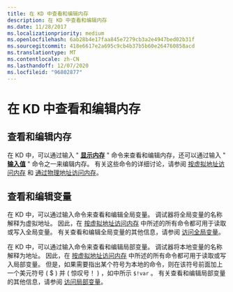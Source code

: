 ```yaml
---
title: 在 KD 中查看和编辑内存
description: 在 KD 中查看和编辑内存
ms.date: 11/28/2017
ms.localizationpriority: medium
ms.openlocfilehash: 6ab28b4e17faa845e7279cb3a2e4947bed02b31f
ms.sourcegitcommit: 418e6617e2a695c9cb4b37b5b60e264760858acd
ms.translationtype: MT
ms.contentlocale: zh-CN
ms.lasthandoff: 12/07/2020
ms.locfileid: "96802877"
---
```

# <a name="viewing-and-editing-memory-in-kd"></a>在 KD 中查看和编辑内存


## <a name="span-idviewing_and_editing_memoryspanspan-idviewing_and_editing_memoryspanspan-idviewing_and_editing_memoryspanviewing-and-editing-memory"></a><span id="Viewing_and_Editing_Memory"></span><span id="viewing_and_editing_memory"></span><span id="VIEWING_AND_EDITING_MEMORY"></span>查看和编辑内存


在 KD 中，可以通过输入 " [**显示内存**](d--da--db--dc--dd--dd--df--dp--dq--du--dw--dw--dyb--dyd--display-memor.md) " 命令来查看和编辑内存，还可以通过输入 " [**输入值**](e--ea--eb--ed--ed--ef--ep--eq--eu--ew--eza--ezu--enter-values-.md) " 命令之一来编辑内存。 有关这些命令的详细讨论，请参阅 [按虚拟地址访问内存](accessing-memory-by-virtual-address.md) 和 [通过物理地址访问内存](accessing-memory-by-physical-address.md)。

## <a name="span-idviewing_and_editing_variablesspanspan-idviewing_and_editing_variablesspanspan-idviewing_and_editing_variablesspanviewing-and-editing-variables"></a><span id="Viewing_and_Editing_Variables"></span><span id="viewing_and_editing_variables"></span><span id="VIEWING_AND_EDITING_VARIABLES"></span>查看和编辑变量


在 KD 中，可以通过输入命令来查看和编辑全局变量。 调试器将全局变量的名称解释为虚拟地址。 因此，在 [按虚拟地址访问内存](accessing-memory-by-virtual-address.md) 中所述的所有命令都可用于读取或写入全局变量。 有关查看和编辑全局变量的其他信息，请参阅 [访问全局变量](accessing-global-variables.md)。

在 KD 中，可以通过输入命令来查看和编辑局部变量。 调试器将本地变量的名称解释为地址。 因此，在 [按虚拟地址访问内存](accessing-memory-by-virtual-address.md) 中所述的所有命令都可用于读取或写入局部变量。 但是，如果需要指出某个符号为本地的命令，则在该符号前面加上一个美元符号 ( $ ) 并 ( 惊叹号！ ) ，如中所示 `$!var` 。 有关查看和编辑局部变量的其他信息，请参阅 [访问局部变量](accessing-local-variables.md)。

 

 





